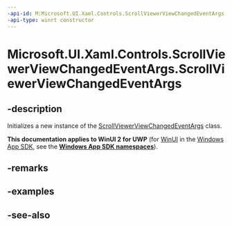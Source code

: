```yaml
---
-api-id: M:Microsoft.UI.Xaml.Controls.ScrollViewerViewChangedEventArgs.#ctor
-api-type: winrt constructor
---
```


<!-- Method syntax
public ScrollViewerViewChangedEventArgs()
-->

# Microsoft.UI.Xaml.Controls.ScrollViewerViewChangedEventArgs.ScrollViewerViewChangedEventArgs

## -description
Initializes a new instance of the [ScrollViewerViewChangedEventArgs](scrollviewerviewchangedeventargs.md) class.

**This documentation applies to WinUI 2 for UWP** (for [WinUI](/windows/apps/winui/winui3/) in the [Windows App SDK](/windows/apps/windows-app-sdk/), see the **[Windows App SDK namespaces](/windows/windows-app-sdk/api/winrt/)**).

## -remarks

## -examples

## -see-also
